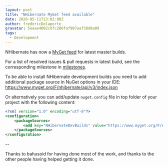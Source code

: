 ```yaml
---
layout: post
title: "NHibernate MyGet feed available"
date: 2020-05-11T13:02:00Z
author: fredericDelaporte
gravatar: 5eaae4002cdfc206faf907aaf38d8a09
tags:
  - Development
---
```

NHibernate has now a [MyGet feed](https://www.myget.org/gallery/nhibernate) for latest master builds.

For a list of resolved issues & pull requests in latest build, see the corresponding milestone in [milestones](https://github.com/nhibernate/nhibernate-core/milestones).

To be able to install NHibernate development builds you need to add additional package source in NuGet options in your IDE:
https://www.myget.org/F/nhibernate/api/v3/index.json

Or alternatively you can add/update `nuget.config` file in top folder of your project with the following content:
```xml
<?xml version="1.0" encoding="utf-8"?>
<configuration>
	<packageSources>
		<add key="NHibernateDevBuilds" value="https://www.myget.org/F/nhibernate/api/v3/index.json" />
	</packageSources>
</configuration>
```

--

Thanks to bahusoid for having done most of the work, and thanks to the other people having helped getting it done.
